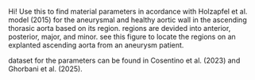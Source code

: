 Hi!
Use this to find material parameters in acordance with Holzapfel et al. model (2015) for the aneurysmal and healthy aortic wall in the ascending thorasic aorta based on its region. regions are devided into anterior, posterior, major, and minor. see this figure to locate the regions on an explanted ascending aorta from an aneurysm patient.

dataset for the parameters can be found in Cosentino et al. (2023) and Ghorbani et al. (2025).

